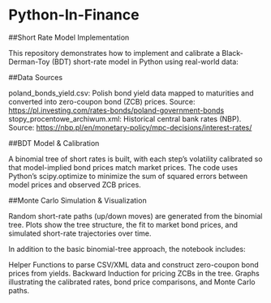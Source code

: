 # Python-In-Finance

##Short Rate Model Implementation

This repository demonstrates how to implement and calibrate a Black-Derman-Toy (BDT) short-rate model in Python using real-world data:

##Data Sources

poland_bonds_yield.csv: Polish bond yield data mapped to maturities and converted into zero-coupon bond (ZCB) prices. Source: https://pl.investing.com/rates-bonds/poland-government-bonds
stopy_procentowe_archiwum.xml: Historical central bank rates (NBP). Source: https://nbp.pl/en/monetary-policy/mpc-decisions/interest-rates/

##BDT Model & Calibration

A binomial tree of short rates is built, with each step’s volatility calibrated so that model-implied bond prices match market prices.
The code uses Python’s scipy.optimize to minimize the sum of squared errors between model prices and observed ZCB prices.

##Monte Carlo Simulation & Visualization

Random short-rate paths (up/down moves) are generated from the binomial tree.
Plots show the tree structure, the fit to market bond prices, and simulated short-rate trajectories over time.

In addition to the basic binomial-tree approach, the notebook includes:

Helper Functions to parse CSV/XML data and construct zero-coupon bond prices from yields.
Backward Induction for pricing ZCBs in the tree.
Graphs illustrating the calibrated rates, bond price comparisons, and Monte Carlo paths.
